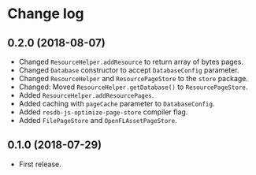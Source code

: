 Change log
==========

0.2.0 (2018-08-07)
------------------

* Changed `ResourceHelper.addResource` to return array of bytes pages.
* Changed `Database` constructor to accept `DatabaseConfig` parameter.
* Changed `ResourceHelper` and `ResourcePageStore` to the `store` package.
* Changed: Moved `ResourceHelper.getDatabase()` to `ResourcePageStore`.
* Added `ResourceHelper.addResourcePages`.
* Added caching with `pageCache` parameter to `DatabaseConfig`.
* Added `resdb-js-optimize-page-store` compiler flag.
* Added `FilePageStore` and `OpenFLAssetPageStore`.


0.1.0 (2018-07-29)
------------------

* First release.
